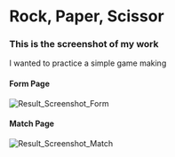 # Rock, Paper, Scissor

### This is the screenshot of my work
I wanted to practice a simple game making

#### Form Page

![Result_Screenshot_Form](https://user-images.githubusercontent.com/21283020/213938424-e112ec78-3334-4fb0-8bc0-2be5831452c0.jpg)

#### Match Page

![Result_Screenshot_Match](https://user-images.githubusercontent.com/21283020/213938431-3b6f44fd-f628-4de3-8ace-0a9be8e59084.jpg)
